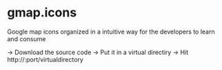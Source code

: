 gmap.icons
==========

Google map icons organized in a intuitive way for the developers to learn and consume


-> Download the source code
-> Put it in a virtual directiry
-> Hit http://<host>:port/virtualdirectory

